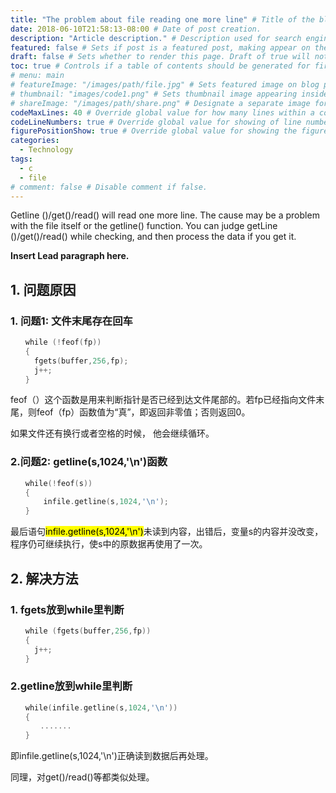 ```yaml
---
title: "The problem about file reading one more line" # Title of the blog post.
date: 2018-06-10T21:58:13-08:00 # Date of post creation.
description: "Article description." # Description used for search engine.
featured: false # Sets if post is a featured post, making appear on the home page side bar.
draft: false # Sets whether to render this page. Draft of true will not be rendered.
toc: true # Controls if a table of contents should be generated for first-level links automatically.
# menu: main
# featureImage: "/images/path/file.jpg" # Sets featured image on blog post.
# thumbnail: "images/code1.png" # Sets thumbnail image appearing inside card on homepage.
# shareImage: "/images/path/share.png" # Designate a separate image for social media sharing.
codeMaxLines: 40 # Override global value for how many lines within a code block before auto-collapsing.
codeLineNumbers: true # Override global value for showing of line numbers within code block.
figurePositionShow: true # Override global value for showing the figure label.
categories:
  - Technology
tags:
  - c
  - file
# comment: false # Disable comment if false.
---
```

Getline ()/get()/read() will read one more line. The cause may be a problem with the file itself or the getline() function. You can judge getLine ()/get()/read() while checking, and then process the data if you get it. 
<!--more-->
**Insert Lead paragraph here.**
## 1. 问题原因
### 1. 问题1: 文件末尾存在回车
```c
　　while (!feof(fp))
　　{
　　	fgets(buffer,256,fp);
　　	j++;
　　}
```
feof（）这个函数是用来判断指针是否已经到达文件尾部的。若fp已经指向文件末尾，则feof（fp）函数值为“真”，即返回非零值；否则返回0。

如果文件还有换行或者空格的时候， 他会继续循环。
### 2.问题2: getline(s,1024,'\n')函数
```c
　　while(!feof(s))
　　{
    　　infile.getline(s,1024,'\n');
　　}
```
最后语句<mark>infile.getline(s,1024,'\n')</mark>未读到内容，出错后，变量s的内容并没改变，程序仍可继续执行，使s中的原数据再使用了一次。
## 2. 解决方法
### 1. fgets放到while里判断
```c
　　while (fgets(buffer,256,fp))
　　{
　　	j++;
　　}
```
### 2.getline放到while里判断
```c
　　while(infile.getline(s,1024,'\n'))
　　{
　　　　.......
　　}
```
即infile.getline(s,1024,'\n')正确读到数据后再处理。

同理，对get()/read()等都类似处理。
